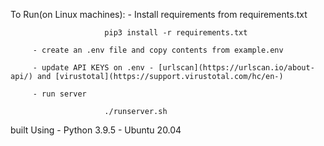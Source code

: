 
To Run(on Linux machines):
         - Install requirements from requirements.txt

                         pip3 install -r requirements.txt
                         
         - create an .env file and copy contents from example.env
         
         - update API KEYS on .env - [urlscan](https://urlscan.io/about-api/) and [virustotal](https://support.virustotal.com/hc/en-)
         
         - run server

                         ./runserver.sh



built Using
    - Python 3.9.5
    - Ubuntu 20.04





